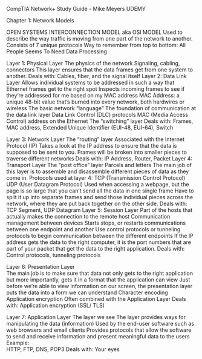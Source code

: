 
CompTIA Network+ Study Guide  - Mike Meyers UDEMY

Chapter 1: Network Models

OPEN SYSTEMS INTERCONNECTION MODEL aka OSI MODEL
Used to describe the way traffic is moving from one part of the network to another.
Consists of 7 unique protocols 
Way to remember from top to bottom:
All People Seems To Need Data Processing

Layer 1: Physical Layer
	The physics of the network
		Signaling, cabling, connectors
	This layer ensures that the data frames get from one system to another.
	Deals with:
		Cables, fiber, and the signal itself
Layer 2: Data Link Layer
	Allows individual systems to be addressed in such a way that Ethernet frames get to the right spot
		Inspects incoming frames to see if they’re addressed for me based on my MAC address
MAC Address: a unique 48-bit value that’s burned into every network, both hardwires or wireless
The basic network “language”
	The foundation of communication at the data link layer
Data Link Control (DLC) protocols
	MAC (Media Access Control) address on the Ethernet
The “switching” layer
Deals with:
Frames, MAC address, Extended Unique Identifier (EUI-48, EUI-64), Switch

Layer 3: Network Layer
	The “routing” layer
Associated with the Internet Protocol (IP)
	Takes a look at the IP address to ensure that the data is supposed to be sent to you.
		Frames will be broken into smaller pieces to traverse different networks 
	Deals with:
		IP Address, Router, Packet
Layer 4: Transport Layer
	The “post office” layer
		Parcels and letters
	The main job of this layer is to assemble and disassemble different pieces of data as they come in. 
	Protocols used at layer 4:
		TCP (Transmission Control Protocol)
		UDP (User Datagram Protocol)
Used when accessing a webpage, but the page is so large that you can’t send all the data in one single frame
Have to split it up into separate frames and send those individual pieces across the network, where they are put back together on the other side. 
	Deals with:
		TCP Segment, UDP Datagram
Layer 5: Session Layer
	Part of the hosts that actually makes the connection to the remote host
Communication management between devices
	Starts stops, or restarts communications between one endpoint and another
Use control protocols or tunneling protocols to begin communication between the different endpoints
If the IP address gets the data to the right computer, it is the port numbers that are part of your packet that get the data to the right application. 
Deals with:
		Control protocols, tunneling protocols
  
Layer 6: Presentation Layer		
The main job is to make sure that data not only gets to the right application but more importantly, gets it in a format that the application can view
Just before we’re able to view information on our screen, the presentation layer puts the data into a form we can understand
Character encoding
Application encryption 
Often combined with the Application Layer
Deals with:
	Application encryption (SSL/ TLS)

Layer 7: Application Layer
	The layer we see 
The layer provides ways for manipulating the data (information) 
Used by the end-user software such as web browsers and email clients
Provides protocols that allow the software to send and receive information and present meaningful data to the users
	Example:	
HTTP, FTP, DNS, POP3
	Deals with:
		Your eyes

